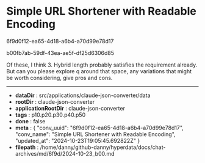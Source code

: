 # Simple URL Shortener with Readable Encoding

6f9d0f12-ea65-4d18-a6b4-a70d99e78d17

b00fb7ab-59df-43ea-ae5f-df25d6306d85

Of these, I think 3. Hybrid length probably satisfies the requirement already. But can you please explore q around that space, any variations that might be worth considering, give pros and cons.

---

* **dataDir** : src/applications/claude-json-converter/data
* **rootDir** : claude-json-converter
* **applicationRootDir** : claude-json-converter
* **tags** : p10.p20.p30.p40.p50
* **done** : false
* **meta** : {
  "conv_uuid": "6f9d0f12-ea65-4d18-a6b4-a70d99e78d17",
  "conv_name": "Simple URL Shortener with Readable Encoding",
  "updated_at": "2024-10-23T19:05:45.692822Z"
}
* **filepath** : /home/danny/github-danny/hyperdata/docs/chat-archives/md/6f9d/2024-10-23_b00.md